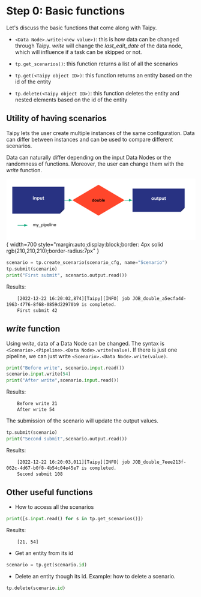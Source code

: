 # Step 0: Basic functions

Let's discuss the basic functions that come along with Taipy.

- `<Data Node>.write(<new value>)`: this is how data can be changed through Taipy. _write_ will change the _last_edit_date_ of the data node, which will influence if a task can be skipped or not.

- `tp.get_scenarios()`: this function returns a list of all the scenarios

- `tp.get(<Taipy object ID>)`: this function returns an entity based on the id of the entity

- `tp.delete(<Taipy object ID>)`: this function deletes the entity and nested elements based on the id of the entity

## Utility of having scenarios

Taipy lets the user create multiple instances of the same configuration. Data can differ between instances and can be used to compare different scenarios.

Data can naturally differ depending on the input Data Nodes or the randomness of functions. Moreover, the user can change them with the _write_ function.

![](config_02.svg){ width=700 style="margin:auto;display:block;border: 4px solid rgb(210,210,210);border-radius:7px" }

```python
scenario = tp.create_scenario(scenario_cfg, name="Scenario")
tp.submit(scenario)
print("First submit", scenario.output.read())
```
Results:
```
    [2022-12-22 16:20:02,874][Taipy][INFO] job JOB_double_a5ecfa4d-1963-4776-8f68-0859d22970b9 is completed.
    First submit 42
```

## _write_ function

Using _write_, data of a Data Node can be changed. The syntax is `<Scenario>.<Pipeline>.<Data Node>.write(value)`. If there is just one pipeline, we can just write `<Scenario>.<Data Node>.write(value)`.


```python
print("Before write", scenario.input.read())
scenario.input.write(54)
print("After write",scenario.input.read())
```

Results:
```
    Before write 21
    After write 54
```

The submission of the scenario will update the output values.


```python
tp.submit(scenario)
print("Second submit",scenario.output.read())
```
Results:
```
    [2022-12-22 16:20:03,011][Taipy][INFO] job JOB_double_7eee213f-062c-4d67-b0f8-4b54c04e45e7 is completed.
    Second submit 108
```
    
## Other useful functions

- How to access all the scenarios

```python
print([s.input.read() for s in tp.get_scenarios()])
```

Results:
```
    [21, 54]
```

- Get an entity from its id

```python
scenario = tp.get(scenario.id)
```

- Delete an entity though its id. Example: how to delete a scenario.

```python
tp.delete(scenario.id)
```

